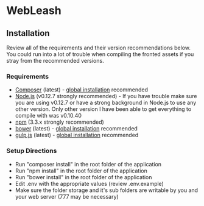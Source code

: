 # WebLeash

## Installation
Review all of the requirements and their version recommendations below. You could run into a lot of trouble when compiling the fronted assets if you stray from the recommended versions.

### Requirements

* [Composer](https://getcomposer.org/) (latest) - [global installation](https://getcomposer.org/doc/00-intro.md#globally) recommended
* [Node.js](https://nodejs.org) (v0.12.7 strongly recommended) - If you have trouble make sure you are using v0.12.7 or have a strong background in Node.js to use any other version. Only other version I have been able to get everything to compile with was v0.10.40
* [npm](https://www.npmjs.com) (3.3.x strongly recommended)
* [bower](http://bower.io/) (latest) - [global installation](http://bower.io/#install-bower) recommended
* [gulp.js](http://gulpjs.com/) (latest) - [global installation](https://github.com/gulpjs/gulp/blob/master/docs/getting-started.md#1-install-gulp-globally) recommended

### Setup Directions

* Run "composer install" in the root folder of the application
* Run "npm install" in the root folder of the application
* Run "bower install" in the root folder of the application
* Edit .env with the appropriate values (review .env.example)
* Make sure the folder storage and it's sub folders are writable by you and your web server (777 may be necessary)
